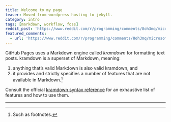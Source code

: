 ```yaml
---
title: Welcome to my page
teaser: Moved from wordpress hosting to jekyll.
category: intro
tags: [markdown, workflow, foss]
reddit_post: 'https://www.reddit.com/r/programming/comments/8oh3mq/microsoft_acquires_github/'
featured_comments:
  - url: 'https://www.reddit.com/r/programming/comments/8oh3mq/microsoft_acquires_github/e03brxa'
---
```


GitHub Pages uses a Markdown engine called <dfn>kramdown</dfn> for formatting text posts. kramdown is a superset of Markdown, meaning:

1. anything that’s valid Markdown is also valid kramdown, and
2. it provides and strictly specifies a number of features that are not available in Markdown.[^1]

Consult the official [kramdown syntax reference][kds] for an exhaustive list of features and how to use them.

---

[^1]:
    Such as footnotes.

[kd]: http://kramdown.gettalong.org/
[rd]: https://github.com/davidfstr/rdiscount
[rc]: https://github.com/vmg/redcarpet
[kds]: https://kramdown.gettalong.org/syntax.html
